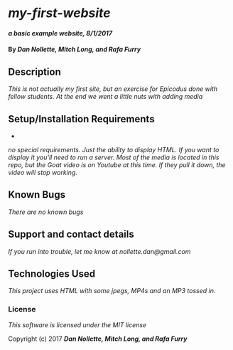 # _my-first-website_

#### _a basic example website, 8/1/2017_

#### By _**Dan Nollette, Mitch Long, and Rafa Furry**_

## Description

_This is not actually my first site, but an exercise for Epicodus done with fellow students. At the end we went a little nuts with adding media_

## Setup/Installation Requirements

*

_no special requirements. Just the ability to display HTML. If you want to display it you'll need to run a server. Most of the media is located in this repo, but the Goat video is on Youtube at this time. If they pull it down, the video will stop working._

## Known Bugs

_There are no known bugs_

## Support and contact details

_If you run into trouble, let me know at nollette.dan@gmail.com_

## Technologies Used

_This project uses HTML with some jpegs, MP4s and an MP3 tossed in._

### License

*This software is licensed under the MIT license*

Copyright (c) 2017 **_Dan Nollette, Mitch Long, and Rafa Furry_**
